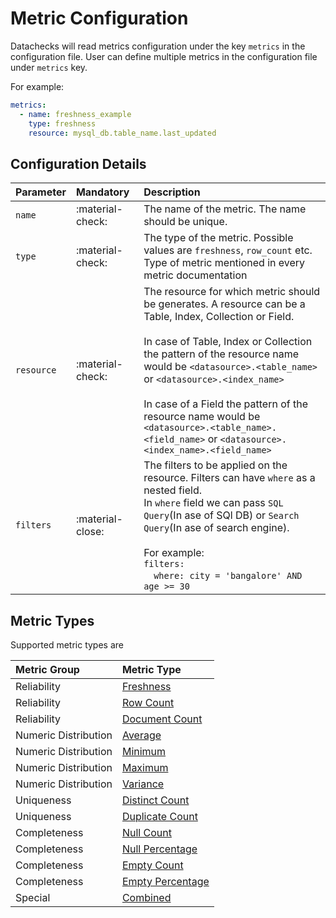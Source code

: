 # **Metric Configuration**

Datachecks will read metrics configuration under the key `metrics` in the configuration file. User can define multiple metrics in the configuration file under `metrics` key.

For example:

```yaml
metrics:
  - name: freshness_example
    type: freshness
    resource: mysql_db.table_name.last_updated
```

## Configuration Details

| Parameter  | Mandatory        | Description                                                                                                                                                                                                                                                                                                                                                                                                                  |
|:-----------|:-----------------|:-----------------------------------------------------------------------------------------------------------------------------------------------------------------------------------------------------------------------------------------------------------------------------------------------------------------------------------------------------------------------------------------------------------------------------|
| `name`     | :material-check: | The name of the metric. The name should be unique.                                                                                                                                                                                                                                                                                                                                                                           |
| `type`     | :material-check: | The type of the metric. Possible values are `freshness`, `row_count` etc. Type of metric mentioned in every metric documentation                                                                                                                                                                                                                                                                                             |
| `resource` | :material-check: | The resource for which metric should be generates. A resource can be a Table, Index, Collection or Field. </br></br> In case of Table, Index or Collection the pattern of the resource name would be `<datasource>.<table_name>` or `<datasource>.<index_name>` </br></br> In case of a Field the pattern of the resource name would be `<datasource>.<table_name>.<field_name>` or `<datasource>.<index_name>.<field_name>` |
| `filters`  | :material-close: | The filters to be applied on the resource. Filters can have `where` as a nested field.</br>In `where` field we can pass `SQL Query`(In ase of SQl DB) or `Search Query`(In ase of search engine). </br></br>For example: </br> `filters:`</br>&emsp;`where: city = 'bangalore' AND age >= 30`                                                                                                                                |


## Metric Types

Supported metric types are

| Metric Group         | Metric Type                                                                            |
|:---------------------|:---------------------------------------------------------------------------------------|
| Reliability          | [Freshness](https://docs.datachecks.io//metrics/reliability/#freshness)                |
| Reliability          | [Row Count](https://docs.datachecks.io//metrics/reliability/#row-count)                |
| Reliability          | [Document Count](https://docs.datachecks.io//metrics/reliability/#document-count)      |
| Numeric Distribution | [Average](https://docs.datachecks.io//metrics/numeric_distribution/#average)           |
| Numeric Distribution | [Minimum](https://docs.datachecks.io//metrics/numeric_distribution/#minimum)           |
| Numeric Distribution | [Maximum](https://docs.datachecks.io//metrics/numeric_distribution/#maximum)           |
| Numeric Distribution | [Variance](https://docs.datachecks.io//metrics/numeric_distribution/#variance)         |
| Uniqueness           | [Distinct Count](https://docs.datachecks.io//metrics/uniqueness/#distinct-count)       |
| Uniqueness           | [Duplicate Count](https://docs.datachecks.io//metrics/uniqueness/#duplicate-count)     |
| Completeness         | [Null Count](https://docs.datachecks.io//metrics/completeness/#null-count)             |
| Completeness         | [Null Percentage](https://docs.datachecks.io//metrics/completeness/#null-percentage)   |
| Completeness         | [Empty Count](https://docs.datachecks.io//metrics/completeness/#empty-count)           |
| Completeness         | [Empty Percentage](https://docs.datachecks.io//metrics/completeness/#empty-percentage) |
| Special              | [Combined](https://docs.datachecks.io//metrics/combined/)                              |
